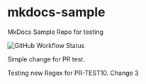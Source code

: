 # mkdocs-sample

MkDocs Sample Repo for testing

![GitHub Workflow Status](https://img.shields.io/github/actions/workflow/status/pkskelly/mkdocs-sample/mkdocs.yml)

Simple change for PR test.

Testing new Regex for PR-TEST10.  Change 3
